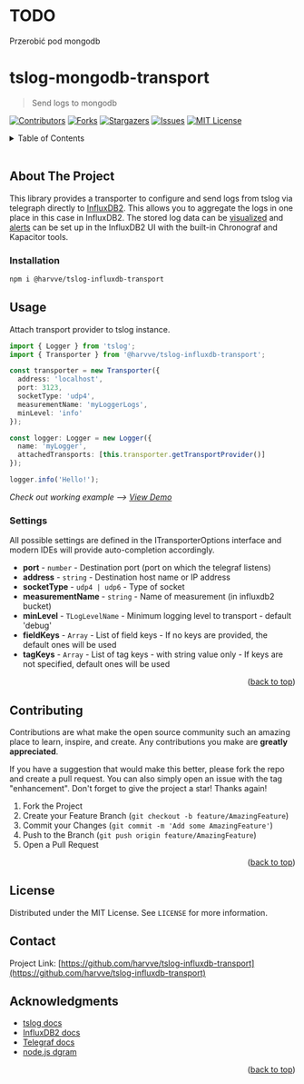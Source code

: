 # TODO
Przerobić pod mongodb

# tslog-mongodb-transport
> Send logs to mongodb

<a name="readme-top"></a>

[![Contributors][contributors-shield]][contributors-url]
[![Forks][forks-shield]][forks-url]
[![Stargazers][stars-shield]][stars-url]
[![Issues][issues-shield]][issues-url]
[![MIT License][license-shield]][license-url]

<!-- TABLE OF CONTENTS -->
<details>
  <summary>Table of Contents</summary>
  <ol>
    <li><a href="#about-the-project">About The Project</a></li>
    <li><a href="#installation">Installation</a></li>
    <li>
      <a href="#usage">Usage</a>
      <ol>
        <li><a href="#settings">Settings</a></li>
      </ol>
    </li>
    <li><a href="#contributing">Contributing</a></li>
    <li><a href="#license">License</a></li>
    <li><a href="#contact">Contact</a></li>
    <li><a href="#acknowledgments">Acknowledgments</a></li>
  </ol>
</details>
<br>

## About The Project

This library provides a transporter to configure and send logs from tslog via telegraph directly to [InfluxDB2](https://docs.influxdata.com/influxdb/v2.5/). This allows you to aggregate the logs in one place in this case in InfluxDB2. The stored log data can be [visualized](https://docs.influxdata.com/influxdb/v2.5/visualize-data/) and [alerts](https://docs.influxdata.com/influxdb/v2.5/monitor-alert/) can be set up in the InfluxDB2 UI with the built-in Chronograf and Kapacitor tools.

### Installation

```sh
npm i @harvve/tslog-influxdb-transport
```

## Usage
Attach transport provider to tslog instance.
```typescript
import { Logger } from 'tslog';
import { Transporter } from '@harvve/tslog-influxdb-transport';

const transporter = new Transporter({
  address: 'localhost',
  port: 3123,
  socketType: 'udp4',
  measurementName: 'myLoggerLogs',
  minLevel: 'info'
});

const logger: Logger = new Logger({
  name: 'myLogger',
  attachedTransports: [this.transporter.getTransportProvider()]
});

logger.info('Hello!');
```

_Check out working example --> [View Demo](https://github.com/harvve/tslog-influxdb-transport-demo)_


### Settings
All possible settings are defined in the ITransporterOptions interface and modern IDEs will provide auto-completion accordingly.

* **port** - `number` - Destination port (port on which the telegraf listens)
* **address** - `string` - Destination host name or IP address
* **socketType** - `udp4 | udp6` - Type of socket
* **measurementName** - `string` - Name of measurement (in influxdb2 bucket)
* **minLevel** - `TLogLevelName` - Minimum logging level to transport - default 'debug'
* **fieldKeys** - `Array` - List of field keys - If no keys are provided, the default ones will be used
* **tagKeys** - `Array` - List of tag keys - with string value only - If keys are not specified, default ones will be used

<p align="right">(<a href="#readme-top">back to top</a>)</p>


## Contributing

Contributions are what make the open source community such an amazing place to learn, inspire, and create. Any contributions you make are **greatly appreciated**.

If you have a suggestion that would make this better, please fork the repo and create a pull request. You can also simply open an issue with the tag "enhancement".
Don't forget to give the project a star! Thanks again!

1. Fork the Project
2. Create your Feature Branch (`git checkout -b feature/AmazingFeature`)
3. Commit your Changes (`git commit -m 'Add some AmazingFeature'`)
4. Push to the Branch (`git push origin feature/AmazingFeature`)
5. Open a Pull Request

<p align="right">(<a href="#readme-top">back to top</a>)</p>


<!-- LICENSE -->
## License

Distributed under the MIT License. See `LICENSE` for more information.


<!-- CONTACT -->
## Contact

Project Link: [https://github.com/harvve/tslog-influxdb-transport](https://github.com/harvve/tslog-influxdb-transport)


<!-- ACKNOWLEDGMENTS -->
## Acknowledgments
* [tslog docs](https://tslog.js.org/#/)
* [InfluxDB2 docs](https://docs.influxdata.com/influxdb/v2.5/)
* [Telegraf docs](https://docs.influxdata.com/telegraf/v1.24/)
* [node.js dgram](https://nodejs.org/api/dgram.html#class-dgramsocket)



<p align="right">(<a href="#readme-top">back to top</a>)</p>

<!-- MARKDOWN LINKS & IMAGES -->
[contributors-shield]: https://img.shields.io/github/contributors/harvve/tslog-influxdb-transport.svg?style=for-the-badge
[contributors-url]: https://github.com/harvve/tslog-influxdb-transport/graphs/contributors
[forks-shield]: https://img.shields.io/github/forks/harvve/tslog-influxdb-transport.svg?style=for-the-badge
[forks-url]: https://github.com/harvve/tslog-influxdb-transport/network/members
[stars-shield]: https://img.shields.io/github/stars/harvve/tslog-influxdb-transport.svg?style=for-the-badge
[stars-url]: https://github.com/harvve/tslog-influxdb-transport/stargazers
[issues-shield]: https://img.shields.io/github/issues/harvve/tslog-influxdb-transport.svg?style=for-the-badge
[issues-url]: https://github.com/harvve/tslog-influxdb-transport/issues
[license-shield]: https://img.shields.io/github/license/harvve/tslog-influxdb-transport.svg?style=for-the-badge
[license-url]: https://github.com/harvve/tslog-influxdb-transport/blob/main/LICENSE.txt
